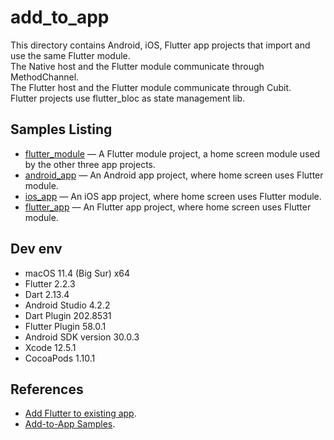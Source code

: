 # add_to_app

This directory contains Android, iOS, Flutter app projects that import and use the same Flutter module. <br/>
The Native host and the Flutter module communicate through MethodChannel. <br/>
The Flutter host and the Flutter module communicate through Cubit.<br/>
Flutter projects use flutter_bloc as state management lib.

## Samples Listing

 - [flutter_module](https://github.com/Snoy-Kuo/app-to-app/tree/main/flutter_module) — A Flutter module project, a home screen module used by the other three app projects.
 - [android_app](https://github.com/Snoy-Kuo/app-to-app/tree/main/android_app) — An Android app project, where home screen uses Flutter module.
 - [ios_app](https://github.com/Snoy-Kuo/app-to-app/tree/main/ios_app) — An iOS app project, where home screen uses Flutter module.
 - [flutter_app](https://github.com/Snoy-Kuo/app-to-app/tree/main/flutter_app) — An Flutter app project, where home screen uses Flutter module.

## Dev env

 - macOS 11.4 (Big Sur) x64
 - Flutter 2.2.3
 - Dart 2.13.4
 - Android Studio 4.2.2
 - Dart Plugin 202.8531
 - Flutter Plugin 58.0.1
 - Android SDK version 30.0.3
 - Xcode 12.5.1
 - CocoaPods 1.10.1

 ## References

 - [Add Flutter to existing app](https://flutter.dev/docs/development/add-to-app).
 - [Add-to-App Samples](https://github.com/flutter/samples/tree/master/add_to_app).
